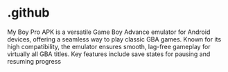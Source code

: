 # .github
My Boy Pro APK is a versatile Game Boy Advance emulator for Android devices, offering a seamless way to play classic GBA games. Known for its high compatibility, the emulator ensures smooth, lag-free gameplay for virtually all GBA titles. Key features include save states for pausing and resuming progress
